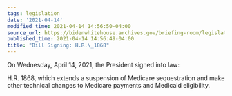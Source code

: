 ```yaml
---
tags: legislation
date: '2021-04-14'
modified_time: 2021-04-14 14:56:50-04:00
source_url: https://bidenwhitehouse.archives.gov/briefing-room/legislation/2021/04/14/bill-signing-h-r-1868/
published_time: 2021-04-14 14:56:49-04:00
title: "Bill Signing: H.R.\_1868"
---
```

 
On Wednesday, April 14, 2021, the President signed into law:

H.R. 1868, which extends a suspension of Medicare sequestration and make
other technical changes to Medicare payments and Medicaid eligibility.
